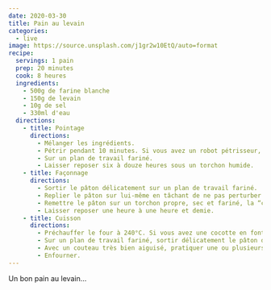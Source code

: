 ```yaml
---
date: 2020-03-30
title: Pain au levain
categories:
  - live
image: https://source.unsplash.com/j1gr2w10EtQ/auto=format
recipe:
  servings: 1 pain
  prep: 20 minutes
  cook: 8 heures
  ingredients:
    - 500g de farine blanche
    - 150g de levain
    - 10g de sel
    - 330ml d'eau
  directions:
    - title: Pointage
      directions:
        - Mélanger les ingrédients.
        - Pétrir pendant 10 minutes. Si vous avez un robot pétrisseur, faites-le fonctionner à vitesse minimale.
        - Sur un plan de travail fariné.
        - Laisser reposer six à douze heures sous un torchon humide.
    - title: Façonnage
      directions:
        - Sortir le pâton délicatement sur un plan de travail fariné.
        - Replier le pâton sur lui-même en tâchant de ne pas perturber les bulles.
        - Remettre le pâton sur un torchon propre, sec et fariné, la “couture” vers le haut. recouvrir avec le reste du torchon.
        - Laisser reposer une heure à une heure et demie.
    - title: Cuisson
      directions:
        - Préchauffer le four à 240°C. Si vous avez une cocotte en fonte, mettez-la à chauffer aussi.
        - Sur un plan de travail fariné, sortir délicatement le pâton de son torchon, coutûre vers le bas.
        - Avec un couteau très bien aiguisé, pratiquer une ou plusieurs incision.
        - Enfourner.
---
```


Un bon pain au levain...
